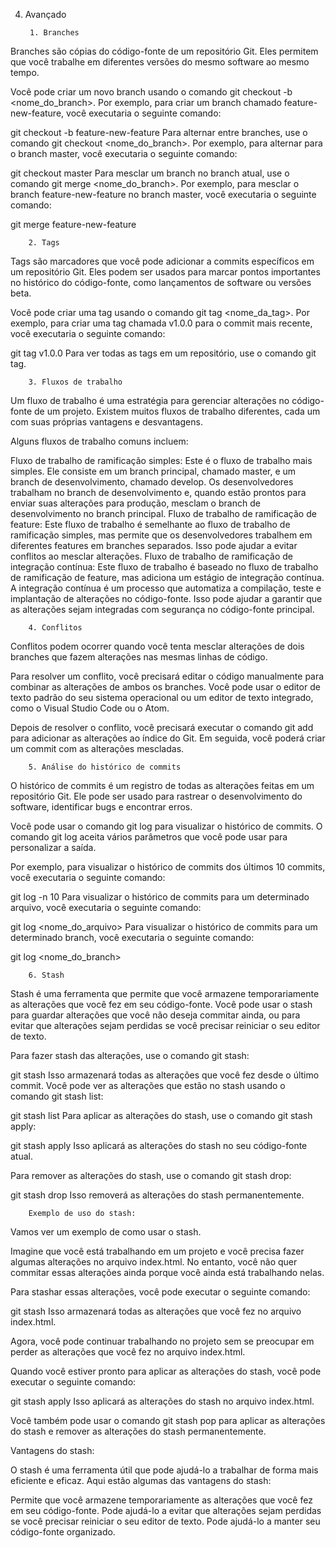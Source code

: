 
4. Avançado

		1. Branches

Branches são cópias do código-fonte de um repositório Git. Eles permitem que você trabalhe em diferentes versões do mesmo software ao mesmo tempo.

Você pode criar um novo branch usando o comando git checkout -b <nome_do_branch>. Por exemplo, para criar um branch chamado feature-new-feature, você executaria o seguinte comando:

git checkout -b feature-new-feature
Para alternar entre branches, use o comando git checkout <nome_do_branch>. Por exemplo, para alternar para o branch master, você executaria o seguinte comando:

git checkout master
Para mesclar um branch no branch atual, use o comando git merge <nome_do_branch>. Por exemplo, para mesclar o branch feature-new-feature no branch master, você executaria o seguinte comando:

git merge feature-new-feature

		2. Tags

Tags são marcadores que você pode adicionar a commits específicos em um repositório Git. Eles podem ser usados para marcar pontos importantes no histórico do código-fonte, como lançamentos de software ou versões beta.

Você pode criar uma tag usando o comando git tag <nome_da_tag>. Por exemplo, para criar uma tag chamada v1.0.0 para o commit mais recente, você executaria o seguinte comando:

git tag v1.0.0
Para ver todas as tags em um repositório, use o comando git tag.

		3. Fluxos de trabalho

Um fluxo de trabalho é uma estratégia para gerenciar alterações no código-fonte de um projeto. Existem muitos fluxos de trabalho diferentes, cada um com suas próprias vantagens e desvantagens.

Alguns fluxos de trabalho comuns incluem:

Fluxo de trabalho de ramificação simples: Este é o fluxo de trabalho mais simples. Ele consiste em um branch principal, chamado master, e um branch de desenvolvimento, chamado develop. Os desenvolvedores trabalham no branch de desenvolvimento e, quando estão prontos para enviar suas alterações para produção, mesclam o branch de desenvolvimento no branch principal.
Fluxo de trabalho de ramificação de feature: Este fluxo de trabalho é semelhante ao fluxo de trabalho de ramificação simples, mas permite que os desenvolvedores trabalhem em diferentes features em branches separados. Isso pode ajudar a evitar conflitos ao mesclar alterações.
Fluxo de trabalho de ramificação de integração contínua: Este fluxo de trabalho é baseado no fluxo de trabalho de ramificação de feature, mas adiciona um estágio de integração contínua. A integração contínua é um processo que automatiza a compilação, teste e implantação de alterações no código-fonte. Isso pode ajudar a garantir que as alterações sejam integradas com segurança no código-fonte principal.

		4. Conflitos

Conflitos podem ocorrer quando você tenta mesclar alterações de dois branches que fazem alterações nas mesmas linhas de código.

Para resolver um conflito, você precisará editar o código manualmente para combinar as alterações de ambos os branches. Você pode usar o editor de texto padrão do seu sistema operacional ou um editor de texto integrado, como o Visual Studio Code ou o Atom.

Depois de resolver o conflito, você precisará executar o comando git add para adicionar as alterações ao índice do Git. Em seguida, você poderá criar um commit com as alterações mescladas.

		5. Análise do histórico de commits

O histórico de commits é um registro de todas as alterações feitas em um repositório Git. Ele pode ser usado para rastrear o desenvolvimento do software, identificar bugs e encontrar erros.

Você pode usar o comando git log para visualizar o histórico de commits. O comando git log aceita vários parâmetros que você pode usar para personalizar a saída.

Por exemplo, para visualizar o histórico de commits dos últimos 10 commits, você executaria o seguinte comando:

git log -n 10
Para visualizar o histórico de commits para um determinado arquivo, você executaria o seguinte comando:

git log <nome_do_arquivo>
Para visualizar o histórico de commits para um determinado branch, você executaria o seguinte comando:

git log <nome_do_branch>

		6. Stash

Stash é uma ferramenta que permite que você armazene temporariamente as alterações que você fez em seu código-fonte. Você pode usar o stash para guardar alterações que você não deseja commitar ainda, ou para evitar que alterações sejam perdidas se você precisar reiniciar o seu editor de texto.

Para fazer stash das alterações, use o comando git stash:

git stash
Isso armazenará todas as alterações que você fez desde o último commit. Você pode ver as alterações que estão no stash usando o comando git stash list:

git stash list
Para aplicar as alterações do stash, use o comando git stash apply:

git stash apply
Isso aplicará as alterações do stash no seu código-fonte atual.

Para remover as alterações do stash, use o comando git stash drop:

git stash drop
Isso removerá as alterações do stash permanentemente.

		Exemplo de uso do stash:

Vamos ver um exemplo de como usar o stash.

Imagine que você está trabalhando em um projeto e você precisa fazer algumas alterações no arquivo index.html. No entanto, você não quer commitar essas alterações ainda porque você ainda está trabalhando nelas.

Para stashar essas alterações, você pode executar o seguinte comando:

git stash
Isso armazenará todas as alterações que você fez no arquivo index.html.

Agora, você pode continuar trabalhando no projeto sem se preocupar em perder as alterações que você fez no arquivo index.html.

Quando você estiver pronto para aplicar as alterações do stash, você pode executar o seguinte comando:

git stash apply
Isso aplicará as alterações do stash no arquivo index.html.

Você também pode usar o comando git stash pop para aplicar as alterações do stash e remover as alterações do stash permanentemente.

Vantagens do stash:

O stash é uma ferramenta útil que pode ajudá-lo a trabalhar de forma mais eficiente e eficaz. Aqui estão algumas das vantagens do stash:

Permite que você armazene temporariamente as alterações que você fez em seu código-fonte.
Pode ajudá-lo a evitar que alterações sejam perdidas se você precisar reiniciar o seu editor de texto.
Pode ajudá-lo a manter seu código-fonte organizado.
